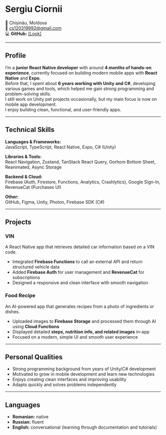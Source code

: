 # **Sergiu Ciornii**

📍 Chișinău, Moldova  
📧 cs120319992@gmail.com  
💻 **GitHub:** [\[Look\]](https://github.com/SERRVIEX)

---

## **Profile**

I’m a **junior React Native developer** with around **4 months of hands-on experience**, currently focused on building modern mobile apps with **React Native** and **Expo**.  
Before that, I spent about **6 years working with Unity and C#**, developing various games and tools, which helped me gain strong programming and problem-solving skills.  
I still work on Unity pet projects occasionally, but my main focus is now on mobile app development.  
I enjoy building clean, functional, and user-friendly apps.

---

## **Technical Skills**

**Languages & Frameworks:**  
JavaScript, TypeScript, React Native, Expo, C# (Unity)

**Libraries & Tools:**  
React Navigation, Zustand, TanStack React Query, Gorhom Bottom Sheet, Reanimated, Async Storage

**Backend & Cloud:**  
Firebase (Auth, Firestore, Functions, Analytics, Crashlytics), Google Sign-In, RevenueCat (Purchases UI)

**Other:**  
GitHub, Figma, Unity, Photon, Firebase SDK (C#)

---

## **Projects**

### **VIN**

A React Native app that retrieves detailed car information based on a VIN code.

- Integrated **Firebase Functions** to call an external API and return structured vehicle data
- Added **Firebase Auth** for user management and **RevenueCat** for subscriptions
- Designed a responsive and clean interface with smooth navigation

### **Food Recipe**

An AI-powered app that generates recipes from a photo of ingredients or dishes.

- Uploaded images to **Firebase Storage** and processed them through AI using **Cloud Functions**
- Displayed detailed **steps, nutrition info, and related images** in-app
- Focused on a modern, simple UI and smooth user experience

---

## **Personal Qualities**

- Strong programming background from years of Unity/C# development
- Motivated to grow in mobile development and learn new technologies
- Enjoys creating clean interfaces and improving usability
- Adapts quickly and solves problems independently

---

## **Languages**

- **Romanian:** native
- **Russian:** fluent
- **English:** conversational (learning through documentation and tutorials)
